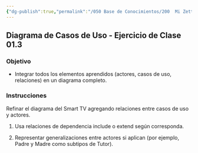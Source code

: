 ```yaml
---
{"dg-publish":true,"permalink":"/050 Base de Conocimientos/200  Mi Zettelkasten/100 Docencia/IS1/2025/Clase 09 Diagrama de Casos de Uso (Fundamentos y Elementos Básicos)/Zk Diagrama de Casos de Uso - Ejercicio de Clase 01.3/","tags":["digitalGarden"]}
---
```


## Diagrama de Casos de Uso - Ejercicio de Clase 01.3

### Objetivo

- Integrar todos los elementos aprendidos (actores, casos de uso, relaciones) en un diagrama completo.

### Instrucciones

Refinar el diagrama del Smart TV agregando relaciones entre casos de uso y actores.

1. Usa relaciones de dependencia include o extend según corresponda.

2. Representar generalizaciones entre actores si aplican (por ejemplo, Padre y Madre como subtipos de Tutor).